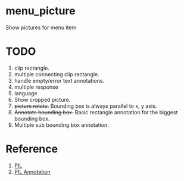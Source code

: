 # menu_picture
Show pictures for menu item

# TODO
1. clip rectangle.
2. multiple connecting clip rectangle.
3. handle empty/error text annotations.
4. multiple response
5. language
6. Show cropped picture.
7. ~~picture rotate.~~ Bounding box is always parallel to x, y axis.
8. ~~Annotate bounding box.~~ Basic rectangle annotation for the biggest bounding box.
9. Multiple sub bounding box annotation.

# Reference
1. [PIL](https://pillow.readthedocs.io/en/latest/handbook/index.html)
2. [PIL Annotation](http://effbot.org/imagingbook/imagedraw.htm)